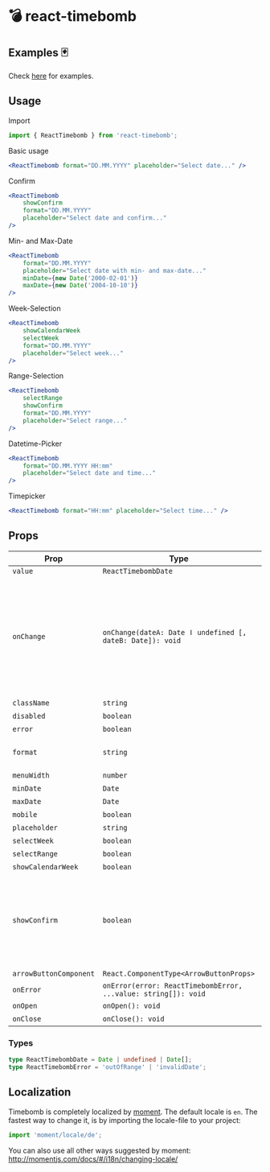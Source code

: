 # 💣 react-timebomb

## Examples 🃏

Check [here](https://rawgit.com/misantronic/react-timebomb/master/examples/dist/index.html) for examples.

## Usage

Import

```js
import { ReactTimebomb } from 'react-timebomb';
```

Basic usage

```jsx
<ReactTimebomb format="DD.MM.YYYY" placeholder="Select date..." />
```

Confirm

```jsx
<ReactTimebomb
    showConfirm
    format="DD.MM.YYYY"
    placeholder="Select date and confirm..."
/>
```

Min- and Max-Date

```jsx
<ReactTimebomb
    format="DD.MM.YYYY"
    placeholder="Select date with min- and max-date..."
    minDate={new Date('2000-02-01')}
    maxDate={new Date('2004-10-10')}
/>
```

Week-Selection

```jsx
<ReactTimebomb
    showCalendarWeek
    selectWeek
    format="DD.MM.YYYY"
    placeholder="Select week..."
/>
```

Range-Selection

```jsx
<ReactTimebomb
    selectRange
    showConfirm
    format="DD.MM.YYYY"
    placeholder="Select range..."
/>
```

Datetime-Picker

```jsx
<ReactTimebomb
    format="DD.MM.YYYY HH:mm"
    placeholder="Select date and time..."
/>
```

Timepicker

```jsx
<ReactTimebomb format="HH:mm" placeholder="Select time..." />
```

## Props

| Prop                   | Type                                                           | optional | default      |                                                                                                               |
| ---------------------- | -------------------------------------------------------------- | :------: | ------------ | ------------------------------------------------------------------------------------------------------------- |
| `value`                | `ReactTimebombDate`                                            |          |              |                                                                                                               |
| `onChange`             | `onChange(dateA: Date ǀ undefined [, dateB: Date]): void`      |          |              | Passes the changed date as first param. When `selectRange` or `selectWeek` isset, two date-params are passed. |
| `className`            | `string`                                                       |    x     |              |                                                                                                               |
| `disabled`             | `boolean`                                                      |    x     |              |                                                                                                               |
| `error`                | `boolean`                                                      |    x     |              |                                                                                                               |
| `format`               | `string`                                                       |    x     | 'YYYY-MM-DD' |                                                                                                               |
| `menuWidth`            | `number`                                                       |    x     |              |                                                                                                               |
| `minDate`              | `Date`                                                         |    x     |              |                                                                                                               |
| `maxDate`              | `Date`                                                         |    x     |              |                                                                                                               |
| `mobile`               | `boolean`                                                      |    x     |              |                                                                                                               |
| `placeholder`          | `string`                                                       |    x     |              |                                                                                                               |
| `selectWeek`           | `boolean`                                                      |    x     |              |                                                                                                               |
| `selectRange`          | `boolean`                                                      |    x     |              |                                                                                                               |
| `showCalendarWeek`     | `boolean`                                                      |    x     |              |                                                                                                               |
| `showConfirm`          | `boolean`                                                      |    x     |              | Displays a confirm-button. Submits the date when confirming via button or pressing enter.                     |
| `arrowButtonComponent` | `React.ComponentType<ArrowButtonProps>`                        |    x     |              |                                                                                                               |
| `onError`              | `onError(error: ReactTimebombError, ...value: string[]): void` |    x     |              |                                                                                                               |
| `onOpen`               | `onOpen(): void`                                               |    x     |              |                                                                                                               |
| `onClose`              | `onClose(): void`                                              |    x     |              |                                                                                                               |

### Types

```ts
type ReactTimebombDate = Date | undefined | Date[];
type ReactTimebombError = 'outOfRange' | 'invalidDate';
```

## Localization

Timebomb is completely localized by [moment](http://momentjs.com/docs/#/i18n/changing-locale/).
The default locale is `en`. The fastest way to change it, is by importing the locale-file to your project:

```js
import 'moment/locale/de';
```

You can also use all other ways suggested by moment:
http://momentjs.com/docs/#/i18n/changing-locale/
